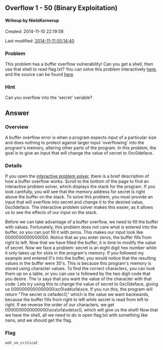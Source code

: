 ## Overflow 1 - 50 (Binary Exploitation) ##
#### Writeup by NielsKornerup

Created: 2014-11-10 22:19:58

Last modified: [2014-11-11 00:14:40](https://github.com/Oksisane/PicoCTF-2014-Writeups/commits/master/binary_exploitation/Overflow_1.md)


### Problem ###

This problem has a buffer overflow vulnerability! Can you get a shell, then use that shell to read flag.txt? You can solve this problem interactively [here](https://picoctf.com/problem-static/binary/Overflow1/overflow1.html#1), and the source can be found [here](https://picoctf.com/problem-static/binary/Overflow1/overflow1.c).

### Hint ###

Can you overflow into the 'secret' variable?

## Answer ##

### Overview ###

A buffer overflow error is when a program expects input of a particular size and does nothing to protect against larger input 'overflowing' into the program's memory, altering other parts of the program. In this problem, the goal is to give an input that will change the value of secret to 0xc0deface.

### Details ###

If you open the [interactive problem solver](https://picoctf.com/problem-static/binary/Overflow1/overflow1.html#1), there is a brief description of how a buffer overflow works. Scroll to the bottom of the page to find an interactive problem solver, which displays the stack for the program. If you look carefully, you will see that the memory address for secret is right above the buffer on the stack. To solve this problem, you must provide an input that will overflow into secret and change it to the desired value, 0xc0deface. The interactive problem solver makes this easier, as it allows us to see the effects of our input on the stack.

Before we can take advantage of a buffer overflow, we need to fill the buffer with values. Fortunately, this problem does not care what is entered into the buffer, so you can just fill it with zeros. This makes our input look like 0000000000000000. Notice that as you enter zeros, the buffer fills from right to left. Now that we have filled the buffer, it is time to modify the value of secret. Now we face a problem: secret is an eight digit hex number while it only takes up for slots in the program's memory. If you followed my example and entered 0's into the buffer, you would notice that the resulting values in the buffer were 30's. This is because this program's memory is stored using character values. To find the correct characters, you can look them up on a table, or you can use \x followed by the two digit code that you desire. The \x says that you want the value of the character with that code. Lets try using this to change the value of secret to 0xc0deface, giving us 0000000000000000\xc0\xde\xfa\xce. If you run this, the program will return "The secret is cefadec0," which is the value we want backwards, because the buffer fills from right to left while secret is read from left to right. If we reverse the order of our characters, we get 0000000000000000\xce\xfa\xde\xc0, which will give us the shell! Now that we have the shell, all we need to do is open flag.txt with something like nano, and we should get the flag.


### Flag ###

    ooh_so_critical
